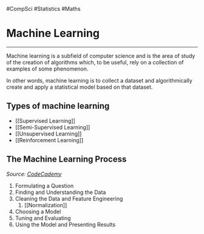 #CompSci #Statistics #Maths 

# Machine Learning
---
Machine learning is a subfield of computer science and is the area of study of the creation of algorithms which, to be useful, rely on a collection of examples of some phenomenon.

In other words, machine learning is to collect a dataset and algorithmically create and apply a statistical model based on that dataset.

## Types of machine learning
- [[Supervised Learning]]
- [[Semi-Supervised Learning]]
- [[Unsupervised Learning]]
- [[Reinforcement Learning]]


## The Machine Learning Process
*Source: [CodeCademy](https://www.codecademy.com)*
1.  Formulating a Question
2.  Finding and Understanding the Data
3.  Cleaning the Data and Feature Engineering
	1. [[Normalization]]
4.  Choosing a Model
5.  Tuning and Evaluating
6.  Using the Model and Presenting Results

